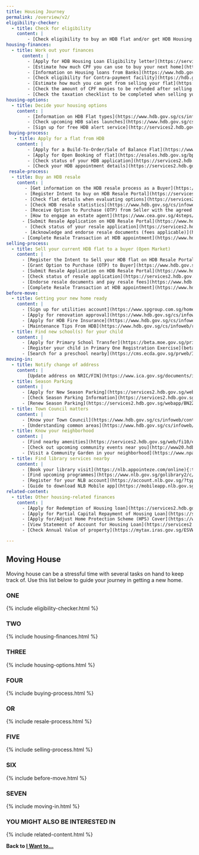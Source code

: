```yaml
---
title: Housing Journey
permalink: /overview/v2/
eligibility-checker:
  - title: Check for eligibility
    content: |
        - [Check eligibility to buy an HDB flat and/or get HDB Housing Loan](https://services2.hdb.gov.sg/webapp/BP13EligCheck/BP13SHome?strSystem=CHECK){:target="_blank"}
housing-finances:
  - title: Work out your finances
      content: |
        - [Apply for HDB Housing Loan Eligibility letter](https://services2.hdb.gov.sg/webapp/BP27AWHLEApplication/BP27SHome){:target="_blank"}
        - [Estimate how much CPF you can use to buy your next home](https://www.cpf.gov.sg/eSvc/Web/Schemes/CpfHousingUsage/Input1){:target="_blank"}
        - [Information on Housing loans from Banks](https://www.hdb.gov.sg/cs/infoweb/residential/financing-a-flat-purchase/housing-loan-from-banks){:target="_blank"}  
        - [Check eligibility for Contra-payment facility](https://hdb.gov.sg/cs/infoweb/residential/financing-a-flat-purchase/housing-loan-from-hdb/contra-payment-facility-for-new-flats){:target="_blank"}
        - [Estimate how much you can get from selling your flat](https://services2.hdb.gov.sg/webapp/BB24SaleProceedCalculator/BB24SSaleProceedsCalc){:target="_blank"}
        - [Check the amount of CPF monies to be refunded after selling your flat](https://www.cpf.gov.sg/eSvc/Web/Schemes/PublicHousingWithdrawalStatement/Statement){:target="_blank"}
        - [Check the taxation checklist to be completed when selling your property](https://www.iras.gov.sg/irashome/Property/Property-owners/Selling-renting-out-carrying-out-works/Selling-your-Property/){:target="_blank"}
housing-options:
  - title: Decide your housing options
    content: |
        - [Information on HDB Flat types](https://www.hdb.gov.sg/cs/infoweb/residential/buying-a-flat/new/eligibility/hdb-flat){:target="_blank"}
        - [Check upcoming HDB sales launches](https://www.hdb.gov.sg/cs/infoweb/residential/buying-a-flat/new/sales-launches/bto-sbf-open-booking?anchor=upcomingBTO){:target="_blank"}
        - [Sign up for free HDB alert service](http://services2.hdb.gov.sg/webapp/BF08CESS/Index.jsp){:target="_blank"}
 buying-process:
   - title: Apply for a flat from HDB
    content: |       
        - [Apply for a Build-To-Order/Sale of Balance Flat](https://www.hdb.gov.sg/cs/infoweb/residential/buying-a-flat/new/sales-launches/bto-sbf-open-booking?anchor=upcomingBTO){:target="_blank"}
        - [Apply for Open Booking of flat](https://esales.hdb.gov.sg/bp25/launch/open/OPEN_page_7142/home.html){:target="_blank"}
        - [Check status of your HDB application](https://services2.hdb.gov.sg/webapp/BP13BTOENQWeb/BP13RSLT.jsp?strSystem=BTO1){:target="_blank"}
        - [Check your HDB appointment details](https://services2.hdb.gov.sg/webapp/SX05AWSPCP/SX05PSPCPLogin.jsp){:target="_blank"}
 resale-process:
  - title: Buy an HDB resale
    content: |
       - [Get information on the HDB resale process as a Buyer](https://www.hdb.gov.sg/cs/infoweb/residential/buying-a-flat/resale/procedures){:target="_blank"}
       - [Register Intent to buy on HDB Resale Portal](https://services2.hdb.gov.sg/webapp/BB31AWDashboardWeb/BB31PLogin.jsp){:target="_blank"}
       - [Check flat details when evaluating options](https://services2.hdb.gov.sg/web/fi10/emap.html){:target="_blank"}
       - [Check HDB resale statistics](https://www.hdb.gov.sg/cs/infoweb/residential/buying-a-flat/resale/getting-started/resale-statistics){:target="_blank"}
       - [Receive Option to Purchase (OTP) from Seller with the agreed price](https://www.hdb.gov.sg/cs/infoweb/residential/buying-a-flat/resale/procedures/option-to-purchase){:target="_blank"}
       - [How to engage an estate agent](https://www.cea.gov.sg/4steps/){:target="_blank"}
      - [Submit Resale Application on HDB Resale Portal](https://www.hdb.gov.sg/cs/infoweb/residential/buying-a-flat/resale/procedures/resale-application){:target="_blank"}
       - [Check status of your resale application](https://services2.hdb.gov.sg/webapp/BB31AWDashboardWeb/BB31PLogin.jsp){:target="_blank"}
       - [Acknowledge and endorse resale documents (fees applicable)](https://www.hdb.gov.sg/cs/infoweb/residential/buying-a-flat/resale/procedures/resale-application/after-submitting-a-resale-application){:target="_blank"}
      - [Complete Resale Transaction at HDB appointment](https://www.hdb.gov.sg/cs/infoweb/residential/buying-a-flat/resale/procedures/resale-completion-){:target="_blank"}
selling-process:
  - title: Sell your current HDB flat to a buyer (Open Market)
    content: |
      - [Register the Intent to Sell your HDB flat on HDB Resale Portal](https://www.hdb.gov.sg/cs/infoweb/residential/selling-a-flat/procedures/register-intent-to-sell){:target="_blank"}
      - [Grant Option to Purchase (OTP) to Buyer](https://www.hdb.gov.sg/cs/infoweb/residential/selling-a-flat/procedures/option-to-purchase){:target="_blank"}
      - [Submit Resale Application on HDB Resale Portal](https://www.hdb.gov.sg/cs/infoweb/residential/selling-a-flat/procedures/resale-application){:target="_blank"}
      - [Check status of resale application](https://services2.hdb.gov.sg/webapp/BB31AWDashboardWeb/BB31PLogin.jsp)
      - [Endorse resale documents and pay resale fees](https://www.hdb.gov.sg/cs/infoweb/residential/selling-a-flat/procedures/resale-application/after-submitting-a-resale-application-){:target="_blank"}
      - [Complete Resale Transaction at HDB appointment](https://www.hdb.gov.sg/cs/infoweb/residential/selling-a-flat/procedures/appointment-at-hdb){:target="_blank"}
before-move:
  - title: Getting your new home ready
    content: |
      - [Sign up for utilities account](https://www.spgroup.com.sg/home){:target="_blank"}
      - [Apply for renovation approval](https://www.hdb.gov.sg/cs/infoweb/residential/living-in-an-hdb-flat/renovation/applying-for-approval){:target="_blank"}
      - [Apply for HDB Fire Insurance](https://www.hdb.gov.sg/cs/infoweb/residential/living-in-an-hdb-flat/fire-insurance){:target="_blank"}
      - [Maintenance Tips From HDB](https://www.hdb.gov.sg/cs/infoweb/residential/living-in-an-hdb-flat/home-maintenance/home-care-guide){:target="_blank"}
  - title: Find new school(s) for your child
    content: |
      - [Apply for Primary School Transfer](https://beta.moe.gov.sg/primary/transfers/apply/){:target="_blank"}
      - [Register your child in Primary One Registration Exercise](beta.moe/gov.sg/primary/p1-registration){:target="_blank"}
      - [Search for a preschool nearby](https://cms.ecda.gov.sg/prweb/IAC/zGwoaxwY6Bz0rcpuMWgTMg%5B%5B*/!STANDARD){:target="_blank"}
moving-in:
  - title: Notify change of address
    content: |
        [Update address on NRIC/FIN](https://www.ica.gov.sg/documents/ic/update_residential_address){:target="_blank"} 
  - title: Season Parking
    content: |
      - [Apply for New Season Parking](https://services2.hdb.gov.sg/webapp/BN22PPORTALWeb/eApplication/BN22PApplicationTerms.jsp){:target="_blank"}
      - [Check Season Parking Information](https://services2.hdb.gov.sg/webapp/BN22CpkVcncy/BN22SeasonParkInfoSearch.jsp){:target="_blank"}
      - [Renew Season Parking](https://services2.hdb.gov.sg/webapp/BN22ERENEW/BN22PRenewTerms.jsp){:target="_blank"}
  - title: Town Council matters
    content: |
      - [Know your Town Council](https://www.hdb.gov.sg/cs/infoweb/contact-us?anchor=towncouncil){:target="_blank"}
      - [Understanding common areas](https://www.hdb.gov.sg/cs/infoweb/residential/living-in-an-hdb-flat/home-maintenance/function-of-hdb-branches-and-town-councils){:target="_blank"}
  - title: Know your neighborhood
    content: |
      - [Find nearby amenities](https://services2.hdb.gov.sg/web/fi10/emap.html){:target="_blank"}
      - [Check out upcoming community events near you](http://www20.hdb.gov.sg/fi10/fi10341p.nsf/new-and-upcoming-events?OpenForm){:target="_blank"}
      - [Visit a Community Garden in your neighborhood](https://www.nparks.gov.sg/gardening/community-gardens/visit-a-community-garden){:target="_blank"}
  - title: Find library services nearby
    content: |
      - [Book your library visit](https://nlb.appointeze.com/online){:target="_blank"}
      - [Find upcoming programmes](https://www.nlb.gov.sg/golibrary2/c/30307529/){:target="_blank"}
      - [Register for your NLB account](https://account.nlb.gov.sg/?type=register){:target="_blank"}
      - [Guide to download NLB Mobile app](https://mobileapp.nlb.gov.sg/){:target="_blank"}
related-content:
  - title: Other housing-related finances
    content: |
      - [Apply for Redemption of Housing loan](https://services2.hdb.gov.sg/webapp/AB03AWRedemptionWeb/AB03SRedemption){:target="_blank"}
      - [Apply for Partial Capital Repayment of Housing Loan](https://services2.hdb.gov.sg/webapp/AB03FININFO/AB03SSelAcc){:target="_blank"}
      - [Apply for/Adjust Home Protection Scheme (HPS) Cover](https://www.cpf.gov.sg/eSvc/Web/Schemes/ApplyOrAdjustHpsCover/ImportantNotes){:target="_blank"}
      - [View Statement of Account for Housing Loan](https://services2.hdb.gov.sg/webapp/AB03FININFO/AB03SSelAcc)
      - [Check Annual Value of property](https://mytax.iras.gov.sg/ESVWeb/default.aspx?target=MPTPropertySearch&toLoginSelection=true){:target="_blank"}

---
```


## Moving House

Moving house can be a stressful time with several tasks on hand to keep track of.
Use this list below to guide your journey in getting a new home.


### ONE
{% include eligibility-checker.html %}


### TWO
{% include housing-finances.html %}


### THREE
{% include housing-options.html %}


### FOUR
{% include buying-process.html %}


### OR
{% include resale-process.html %}


### FIVE
{% include selling-process.html %}


### SIX
{% include before-move.html %}


### SEVEN
{% include moving-in.html %}


### YOU MIGHT ALSO BE INTERESTED IN
{% include related-content.html %}



**Back to [I Want to...](/government-services/overview/)**
